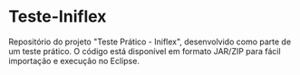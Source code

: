 # Teste-Iniflex
Repositório do projeto "Teste Prático - Iniflex", desenvolvido como parte de um teste prático. O código está disponível em formato JAR/ZIP para fácil importação e execução no Eclipse.

